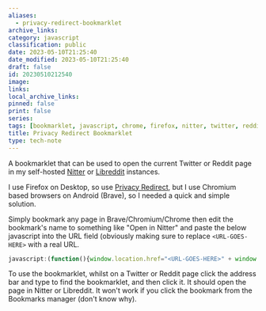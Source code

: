 ```yaml
---
aliases:
  - privacy-redirect-bookmarklet
archive_links: 
category: javascript
classification: public
date: 2023-05-10T21:25:40
date_modified: 2023-05-10T21:25:40
draft: false
id: 20230510212540
image: 
links: 
local_archive_links: 
pinned: false
print: false
series: 
tags: [bookmarklet, javascript, chrome, firefox, nitter, twitter, reddit, libreddit]
title: Privacy Redirect Bookmarklet
type: tech-note
---
```


A bookmarklet that can be used to open the current Twitter or Reddit page in my self-hosted [Nitter](https://github.com/zedeus/nitter) or [Libreddit](https://github.com/libreddit/libreddit) instances.

I use Firefox on Desktop, so use [Privacy Redirect](https://addons.mozilla.org/en-US/firefox/addon/privacy-redirect/), but I use Chromium based browsers on Android (Brave), so I needed a quick and simple solution.

Simply bookmark any page in Brave/Chromium/Chrome then edit the bookmark's name to something like "Open in Nitter" and paste the below javascript into the URL field (obviously making sure to replace `<URL-GOES-HERE>` with a real URL.

```javascript
javascript:(function(){window.location.href="<URL-GOES-HERE>" + window.location.pathname + window.location.search + window.location.hash;})()
```

To use the bookmarklet, whilst on a Twitter or Reddit page click the address bar and type to find the bookmarklet, and then click it. It should open the page in Nitter or Libreddit. It won't work if you click the bookmark from the Bookmarks manager (don't know why).